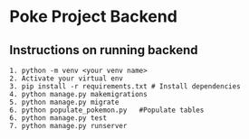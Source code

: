 # Poke Project Backend

## Instructions on running backend
```
1. python -m venv <your venv name>
2. Activate your virtual env
3. pip install -r requirements.txt # Install dependencies
4. python manage.py makemigrations
5. python manage.py migrate
6. python populate_pokemon.py   #Populate tables
6. python manage.py test
7. python manage.py runserver
```